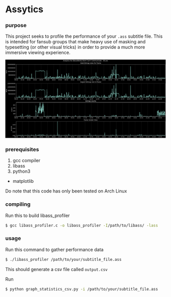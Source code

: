 # Assytics
### purpose
This project seeks to profile the performance of your `.ass` subtitle file. This is intended for fansub groups that make heavy use of masking and typesetting (or other visual tricks) in order to provide a much more immersive viewing experience.

![graph of performance metrics](plot.png)

### prerequisites
1. gcc compiler
2. libass
3. python3
  * matplotlib

Do note that this code has only been tested on Arch Linux

### compiling
Run this to build libass_profiler
```bash
$ gcc libass_profiler.c -o libass_profiler -I/path/to/libass/ -lass
```

### usage
Run this command to gather performance data
```bash
$ ./libass_profiler /path/to/your/subtitle_file.ass
```
This should generate a csv file called `output.csv`

Run
```bash
$ python graph_statistics_csv.py -i /path/to/your/subtitle_file.ass
```
